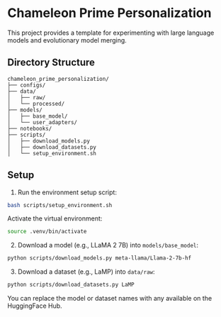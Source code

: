 # Chameleon Prime Personalization

This project provides a template for experimenting with large language models and evolutionary model merging.

## Directory Structure

```
chameleon_prime_personalization/
├── configs/
├── data/
│   ├── raw/
│   └── processed/
├── models/
│   ├── base_model/
│   └── user_adapters/
├── notebooks/
├── scripts/
│   ├── download_models.py
│   ├── download_datasets.py
│   └── setup_environment.sh
```

## Setup

1. Run the environment setup script:

```bash
bash scripts/setup_environment.sh
```

Activate the virtual environment:

```bash
source .venv/bin/activate
```

2. Download a model (e.g., LLaMA 2 7B) into `models/base_model`:

```bash
python scripts/download_models.py meta-llama/Llama-2-7b-hf
```

3. Download a dataset (e.g., LaMP) into `data/raw`:

```bash
python scripts/download_datasets.py LaMP
```

You can replace the model or dataset names with any available on the HuggingFace Hub.
